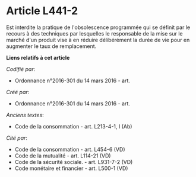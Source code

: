 # Article L441-2

Est interdite la pratique de l'obsolescence programmée qui se définit par le recours à des techniques par lesquelles le
responsable de la mise sur le marché d'un produit vise à en réduire délibérément la durée de vie pour en augmenter le taux de
remplacement.

**Liens relatifs à cet article**

_Codifié par_:

  - Ordonnance n°2016-301 du 14 mars 2016 - art.

_Créé par_:

  - Ordonnance n°2016-301 du 14 mars 2016 - art.

_Anciens textes_:

  - Code de la consommation - art. L213-4-1, I (Ab)

_Cité par_:

  - Code de la consommation - art. L454-6 (VD)
  - Code de la mutualité - art. L114-21 (VD)
  - Code de la sécurité sociale. - art. L931-7-2 (VD)
  - Code monétaire et financier - art. L500-1 (VD)
